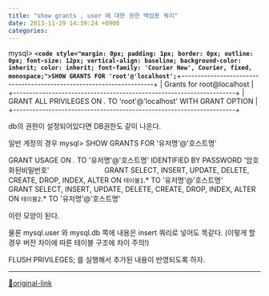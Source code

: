 ```yaml
---
title: "show grants , user 에 대한 권한 백업용 쿼리"
date: 2013-11-29 14:39:24 +0900
categories: 
---
```

  

mysql&gt; **`<code style="margin: 0px; padding: 1px; border: 0px; outline: 0px; font-size: 12px; vertical-align: baseline; background-color: inherit; color: inherit; font-family: 'Courier New', Courier, fixed, monospace;">SHOW GRANTS FOR 'root'@'localhost';`**+---------------------------------------------------------------------+
| Grants for root@localhost                                           |
+---------------------------------------------------------------------+
| GRANT ALL PRIVILEGES ON *.* TO 'root'@'localhost' WITH GRANT OPTION |
+---------------------------------------------------------------------+

  
  

db의 권한이 설정되어있다면 DB권한도 같이 나온다.
  

일반 계정의 경우
mysql&gt; SHOW GRANTS FOR '유저명'@'호스트명'
  

GRANT USAGE ON *.* TO '유저명'@'호스트명' IDENTIFIED BY PASSWORD '암호화된비밀번호'                           
GRANT SELECT, INSERT, UPDATE, DELETE, CREATE, DROP, INDEX, ALTER ON `테이블1`.* TO '유저명'@'호스트명'         
GRANT SELECT, INSERT, UPDATE, DELETE, CREATE, DROP, INDEX, ALTER ON `테이블2`.* TO '유저명'@'호스트명'           

  

이런 모양이 된다.
  

물론 mysql.user 와 mysql.db 쪽에 내용은 insert 쿼리로 넣어도 똑같다. (이렇게 할 경우 버전 차이에 따른 테이블 구조에 차이 주의!)
  

FLUSH PRIVILEGES; 를 실행해서 추가된 내용이 반영되도록 하자.






***
[🔗original-link](http://www.mins01.com/mh/tech/read/851)